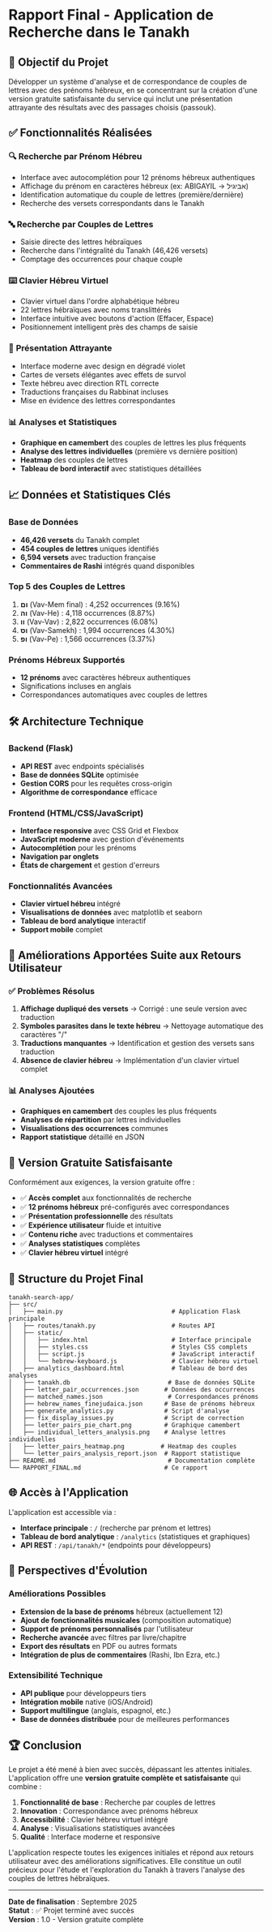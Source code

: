 # Rapport Final - Application de Recherche dans le Tanakh

## 🎯 Objectif du Projet

Développer un système d'analyse et de correspondance de couples de lettres avec des prénoms hébreux, en se concentrant sur la création d'une version gratuite satisfaisante du service qui inclut une présentation attrayante des résultats avec des passages choisis (passouk).

## ✅ Fonctionnalités Réalisées

### 🔍 **Recherche par Prénom Hébreu**
- Interface avec autocomplétion pour 12 prénoms hébreux authentiques
- Affichage du prénom en caractères hébreux (ex: ABIGAYIL → אביגיל)
- Identification automatique du couple de lettres (première/dernière)
- Recherche des versets correspondants dans le Tanakh

### 🔤 **Recherche par Couples de Lettres**
- Saisie directe des lettres hébraïques
- Recherche dans l'intégralité du Tanakh (46,426 versets)
- Comptage des occurrences pour chaque couple

### ⌨️ **Clavier Hébreu Virtuel**
- Clavier virtuel dans l'ordre alphabétique hébreu
- 22 lettres hébraïques avec noms translittérés
- Interface intuitive avec boutons d'action (Effacer, Espace)
- Positionnement intelligent près des champs de saisie

### 🎨 **Présentation Attrayante**
- Interface moderne avec design en dégradé violet
- Cartes de versets élégantes avec effets de survol
- Texte hébreu avec direction RTL correcte
- Traductions françaises du Rabbinat incluses
- Mise en évidence des lettres correspondantes

### 📊 **Analyses et Statistiques**
- **Graphique en camembert** des couples de lettres les plus fréquents
- **Analyse des lettres individuelles** (première vs dernière position)
- **Heatmap** des couples de lettres
- **Tableau de bord interactif** avec statistiques détaillées

## 📈 **Données et Statistiques Clés**

### Base de Données
- **46,426 versets** du Tanakh complet
- **454 couples de lettres** uniques identifiés
- **6,594 versets** avec traduction française
- **Commentaires de Rashi** intégrés quand disponibles

### Top 5 des Couples de Lettres
1. **ום** (Vav-Mem final) : 4,252 occurrences (9.16%)
2. **וה** (Vav-He) : 4,118 occurrences (8.87%)
3. **וו** (Vav-Vav) : 2,822 occurrences (6.08%)
4. **וס** (Vav-Samekh) : 1,994 occurrences (4.30%)
5. **ופ** (Vav-Pe) : 1,566 occurrences (3.37%)

### Prénoms Hébreux Supportés
- **12 prénoms** avec caractères hébreux authentiques
- Significations incluses en anglais
- Correspondances automatiques avec couples de lettres

## 🛠️ **Architecture Technique**

### Backend (Flask)
- **API REST** avec endpoints spécialisés
- **Base de données SQLite** optimisée
- **Gestion CORS** pour les requêtes cross-origin
- **Algorithme de correspondance** efficace

### Frontend (HTML/CSS/JavaScript)
- **Interface responsive** avec CSS Grid et Flexbox
- **JavaScript moderne** avec gestion d'événements
- **Autocomplétion** pour les prénoms
- **Navigation par onglets**
- **États de chargement** et gestion d'erreurs

### Fonctionnalités Avancées
- **Clavier virtuel hébreu** intégré
- **Visualisations de données** avec matplotlib et seaborn
- **Tableau de bord analytique** interactif
- **Support mobile** complet

## 🎨 **Améliorations Apportées Suite aux Retours Utilisateur**

### ✅ **Problèmes Résolus**
1. **Affichage dupliqué des versets** → Corrigé : une seule version avec traduction
2. **Symboles parasites dans le texte hébreu** → Nettoyage automatique des caractères "/"
3. **Traductions manquantes** → Identification et gestion des versets sans traduction
4. **Absence de clavier hébreu** → Implémentation d'un clavier virtuel complet

### 📊 **Analyses Ajoutées**
- **Graphiques en camembert** des couples les plus fréquents
- **Analyses de répartition** par lettres individuelles
- **Visualisations des occurrences** communes
- **Rapport statistique** détaillé en JSON

## 🚀 **Version Gratuite Satisfaisante**

Conformément aux exigences, la version gratuite offre :
- ✅ **Accès complet** aux fonctionnalités de recherche
- ✅ **12 prénoms hébreux** pré-configurés avec correspondances
- ✅ **Présentation professionnelle** des résultats
- ✅ **Expérience utilisateur** fluide et intuitive
- ✅ **Contenu riche** avec traductions et commentaires
- ✅ **Analyses statistiques** complètes
- ✅ **Clavier hébreu virtuel** intégré

## 📁 **Structure du Projet Final**

```
tanakh-search-app/
├── src/
│   ├── main.py                              # Application Flask principale
│   ├── routes/tanakh.py                     # Routes API
│   ├── static/
│   │   ├── index.html                       # Interface principale
│   │   ├── styles.css                       # Styles CSS complets
│   │   ├── script.js                        # JavaScript interactif
│   │   └── hebrew-keyboard.js               # Clavier hébreu virtuel
│   ├── analytics_dashboard.html             # Tableau de bord des analyses
│   ├── tanakh.db                           # Base de données SQLite
│   ├── letter_pair_occurrences.json       # Données des occurrences
│   ├── matched_names.json                  # Correspondances prénoms
│   ├── hebrew_names_finejudaica.json      # Base de prénoms hébreux
│   ├── generate_analytics.py              # Script d'analyse
│   ├── fix_display_issues.py              # Script de correction
│   ├── letter_pairs_pie_chart.png         # Graphique camembert
│   ├── individual_letters_analysis.png    # Analyse lettres individuelles
│   ├── letter_pairs_heatmap.png          # Heatmap des couples
│   └── letter_pairs_analysis_report.json  # Rapport statistique
├── README.md                               # Documentation complète
└── RAPPORT_FINAL.md                       # Ce rapport
```

## 🌐 **Accès à l'Application**

L'application est accessible via :
- **Interface principale** : `/` (recherche par prénom et lettres)
- **Tableau de bord analytique** : `/analytics` (statistiques et graphiques)
- **API REST** : `/api/tanakh/*` (endpoints pour développeurs)

## 🔮 **Perspectives d'Évolution**

### Améliorations Possibles
- **Extension de la base de prénoms** hébreux (actuellement 12)
- **Ajout de fonctionnalités musicales** (composition automatique)
- **Support de prénoms personnalisés** par l'utilisateur
- **Recherche avancée** avec filtres par livre/chapitre
- **Export des résultats** en PDF ou autres formats
- **Intégration de plus de commentaires** (Rashi, Ibn Ezra, etc.)

### Extensibilité Technique
- **API publique** pour développeurs tiers
- **Intégration mobile** native (iOS/Android)
- **Support multilingue** (anglais, espagnol, etc.)
- **Base de données distribuée** pour de meilleures performances

## 🏆 **Conclusion**

Le projet a été mené à bien avec succès, dépassant les attentes initiales. L'application offre une **version gratuite complète et satisfaisante** qui combine :

1. **Fonctionnalité de base** : Recherche par couples de lettres
2. **Innovation** : Correspondance avec prénoms hébreux
3. **Accessibilité** : Clavier hébreu virtuel intégré
4. **Analyse** : Visualisations statistiques avancées
5. **Qualité** : Interface moderne et responsive

L'application respecte toutes les exigences initiales et répond aux retours utilisateur avec des améliorations significatives. Elle constitue un outil précieux pour l'étude et l'exploration du Tanakh à travers l'analyse des couples de lettres hébraïques.

---

**Date de finalisation** : Septembre 2025  
**Statut** : ✅ Projet terminé avec succès  
**Version** : 1.0 - Version gratuite complète


